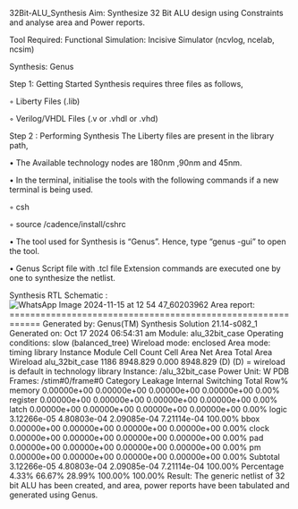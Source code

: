 32Bit-ALU_Synthesis
Aim:
Synthesize 32 Bit ALU design using Constraints and analyse area and Power reports.

Tool Required:
Functional Simulation: Incisive Simulator (ncvlog, ncelab, ncsim)

Synthesis: Genus

Step 1: Getting Started
Synthesis requires three files as follows,

◦ Liberty Files (.lib)

◦ Verilog/VHDL Files (.v or .vhdl or .vhd)

Step 2 : Performing Synthesis
The Liberty files are present in the library path,

• The Available technology nodes are 180nm ,90nm and 45nm.

• In the terminal, initialise the tools with the following commands if a new terminal is being used.

◦ csh

◦ source /cadence/install/cshrc

• The tool used for Synthesis is “Genus”. Hence, type “genus -gui” to open the tool.

• Genus Script file with .tcl file Extension commands are executed one by one to synthesize the netlist.

Synthesis RTL Schematic :
![WhatsApp Image 2024-11-15 at 12 54 47_60203962](https://github.com/user-attachments/assets/d086f64f-adc3-4c44-8a11-442816303201)
Area report:
============================================================ Generated by: Genus(TM) Synthesis Solution 21.14-s082_1 Generated on: Oct 17 2024 06:54:31 am Module: alu_32bit_case Operating conditions: slow (balanced_tree) Wireload mode: enclosed Area mode: timing library
Instance Module Cell Count Cell Area Net Area Total Area Wireload
alu_32bit_case 1186 8948.829 0.000 8948.829 (D)
(D) = wireload is default in technology library Instance: /alu_32bit_case Power Unit: W PDB Frames: /stim#0/frame#0
Category         Leakage     Internal    Switching        Total    Row%
  memory     0.00000e+00  0.00000e+00  0.00000e+00  0.00000e+00   0.00%
register     0.00000e+00  0.00000e+00  0.00000e+00  0.00000e+00   0.00%
   latch     0.00000e+00  0.00000e+00  0.00000e+00  0.00000e+00   0.00%
   logic     3.12266e-05  4.80803e-04  2.09085e-04  7.21114e-04 100.00%
    bbox     0.00000e+00  0.00000e+00  0.00000e+00  0.00000e+00   0.00%
   clock     0.00000e+00  0.00000e+00  0.00000e+00  0.00000e+00   0.00%
     pad     0.00000e+00  0.00000e+00  0.00000e+00  0.00000e+00   0.00%
      pm     0.00000e+00  0.00000e+00  0.00000e+00  0.00000e+00   0.00%
Subtotal     3.12266e-05  4.80803e-04  2.09085e-04  7.21114e-04 100.00%
Percentage 4.33% 66.67% 28.99% 100.00% 100.00%
Result:
The generic netlist of 32 bit ALU has been created, and area, power reports have been tabulated and generated using Genus.
